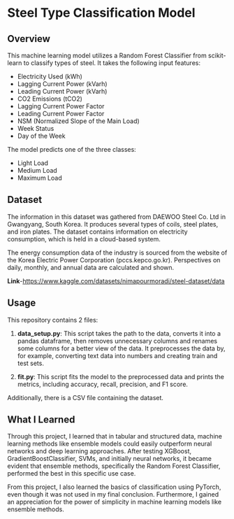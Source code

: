 # Steel Type Classification Model

## Overview

This machine learning model utilizes a Random Forest Classifier from scikit-learn to classify types of steel. It takes the following input features:

- Electricity Used (kWh)
- Lagging Current Power (kVarh)
- Leading Current Power (kVarh)
- CO2 Emissions (tCO2)
- Lagging Current Power Factor
- Leading Current Power Factor
- NSM (Normalized Slope of the Main Load)
- Week Status
- Day of the Week

The model predicts one of the three classes:

- Light Load
- Medium Load
- Maximum Load

## Dataset

The information in this dataset was gathered from DAEWOO Steel Co. Ltd in Gwangyang, South Korea. It produces several types of coils, steel plates, and iron plates. The dataset contains information on electricity consumption, which is held in a cloud-based system.

The energy consumption data of the industry is sourced from the website of the Korea Electric Power Corporation (pccs.kepco.go.kr). Perspectives on daily, monthly, and annual data are calculated and shown.

**Link**-https://www.kaggle.com/datasets/nimapourmoradi/steel-dataset/data

## Usage

This repository contains 2 files:

1. **data_setup.py**: This script takes the path to the data, converts it into a pandas dataframe, then removes unnecessary columns and renames some columns for a better view of the data. It preprocesses the data by, for example, converting text data into numbers and creating train and test sets.

2. **fit.py**: This script fits the model to the preprocessed data and prints the metrics, including accuracy, recall, precision, and F1 score.

Additionally, there is a CSV file containing the dataset.

## What I Learned

Through this project, I learned that in tabular and structured data, machine learning methods like ensemble models could easily outperform neural networks and deep learning approaches. After testing XGBoost, GradientBoostClassifier, SVMs, and initially neural networks, it became evident that ensemble methods, specifically the Random Forest Classifier, performed the best in this specific use case.

From this project, I also learned the basics of classification using PyTorch, even though it was not used in my final conclusion. Furthermore, I gained an appreciation for the power of simplicity in machine learning models like ensemble methods.
